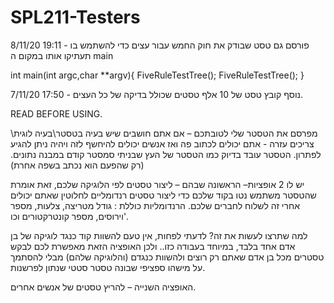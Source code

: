 # SPL211-Testers

8/11/20 19:11 - פורסם גם טסט שבודק את חוק החמש עבור עצים
כדי להשתמש בו תעתיקו אותו במקום ה 
main

int main(int argc,char **argv){
  FiveRuleTestTree<MaxRankTree>();
  FiveRuleTestTree<RootTree>();
}
  
  
7/11/20 17:50 - נוסף קובץ טסט של 10 אלף טסטים שכולל בדיקה של כל העצים. 


READ BEFORE USING.

מפרסם את הטסטר שלי לטובתכם – אם אתם חושבים שיש בעיה בטסטר\בעיה לוגית\ צריכים עזרה - אתם יכולים לכתוב פה ואז אנשים יכולים להיחשף לזה ויהיה ניתן להגיע לפתרון.
הטסטר עובד בדיוק כמו הטסטר של העץ שבניתי סמסטר קודם במבנה נתונים. (רק שהפעם הוא נכתב בשפה אחרת)

יש לו 2 אופציות–
הראשונה שבהם – 
ליצור טסטים לפי הלוגיקה שלכם, זאת אומרת שהטסטר משתמש נטו בקוד שלכם כדי ליצור טסטים רנדומליים לחלוטין שאתם יכולים אחרי זה לשלוח לחברים שלכם.
הרנדומליות כוללת : גודל מטריצה, צלעות, מספר וירוסים, מספר קונטרקטורים וכו'.


למה שתרצו לעשות את זה?
לדעתי לפחות, אין טעם להשוות קוד כנגד לוגיקה של בן אדם אחד בלבד, במיוחד בעבודה כזו.. ולכן האופציה הזאת מאפשרת לכם לבקש טסטרים מכל בן אדם שאתם רק רוצים ולהשוות כנגדם (והלוגיקה שלהם)  מבלי להסתמך על מישהו ספציפי שבונה טסטר סטטי שנתון לפרשנות.

האופציה השנייה –
להריץ טסטים של אנשים אחרים.
